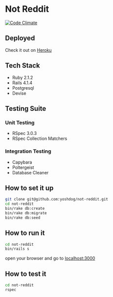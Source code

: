 # Not Reddit
[![Code Climate](https://codeclimate.com/github/yoshdog/not-reddit/badges/gpa.svg)](https://codeclimate.com/github/yoshdog/not-reddit)

## Deployed
Check it out on [Heroku](http://not-reddit.herokuapp.com/)

## Tech Stack
* Ruby 2.1.2
* Rails 4.1.4
* Postgresql
* Devise

## Testing Suite
### Unit Testing
* RSpec 3.0.3
* RSpec Collection Matchers

### Integration Testing
* Capybara
* Poltergeist
* Database Cleaner

How to set it up
----
```sh
git clone git@github.com:yoshdog/not-reddit.git
cd not-reddit
bin/rake db:create
bin/rake db:migrate
bin/rake db:seed
```

How to run it
----
```sh
cd not-reddit
bin/rails s
```

open your browser and go to [localhost:3000](http://localhost:3000)

How to test it
----
```sh
cd not-reddit
rspec
```